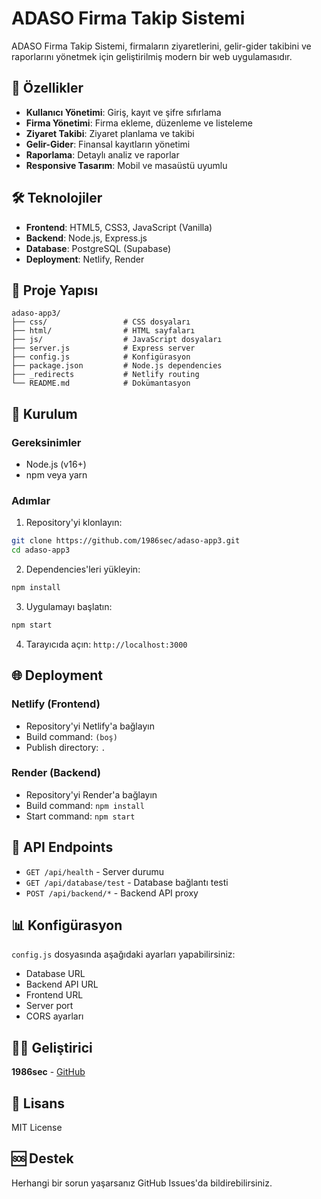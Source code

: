 # ADASO Firma Takip Sistemi

ADASO Firma Takip Sistemi, firmaların ziyaretlerini, gelir-gider takibini ve raporlarını yönetmek için geliştirilmiş modern bir web uygulamasıdır.

## 🚀 Özellikler

- **Kullanıcı Yönetimi**: Giriş, kayıt ve şifre sıfırlama
- **Firma Yönetimi**: Firma ekleme, düzenleme ve listeleme
- **Ziyaret Takibi**: Ziyaret planlama ve takibi
- **Gelir-Gider**: Finansal kayıtların yönetimi
- **Raporlama**: Detaylı analiz ve raporlar
- **Responsive Tasarım**: Mobil ve masaüstü uyumlu

## 🛠️ Teknolojiler

- **Frontend**: HTML5, CSS3, JavaScript (Vanilla)
- **Backend**: Node.js, Express.js
- **Database**: PostgreSQL (Supabase)
- **Deployment**: Netlify, Render

## 📁 Proje Yapısı

```
adaso-app3/
├── css/                 # CSS dosyaları
├── html/                # HTML sayfaları
├── js/                  # JavaScript dosyaları
├── server.js            # Express server
├── config.js            # Konfigürasyon
├── package.json         # Node.js dependencies
├── _redirects           # Netlify routing
└── README.md            # Dokümantasyon
```

## 🔧 Kurulum

### Gereksinimler
- Node.js (v16+)
- npm veya yarn

### Adımlar
1. Repository'yi klonlayın:
```bash
git clone https://github.com/1986sec/adaso-app3.git
cd adaso-app3
```

2. Dependencies'leri yükleyin:
```bash
npm install
```

3. Uygulamayı başlatın:
```bash
npm start
```

4. Tarayıcıda açın: `http://localhost:3000`

## 🌐 Deployment

### Netlify (Frontend)
- Repository'yi Netlify'a bağlayın
- Build command: `(boş)`
- Publish directory: `.`

### Render (Backend)
- Repository'yi Render'a bağlayın
- Build command: `npm install`
- Start command: `npm start`

## 🔗 API Endpoints

- `GET /api/health` - Server durumu
- `GET /api/database/test` - Database bağlantı testi
- `POST /api/backend/*` - Backend API proxy

## 📊 Konfigürasyon

`config.js` dosyasında aşağıdaki ayarları yapabilirsiniz:

- Database URL
- Backend API URL
- Frontend URL
- Server port
- CORS ayarları

## 👨‍💻 Geliştirici

**1986sec** - [GitHub](https://github.com/1986sec)

## 📄 Lisans

MIT License

## 🆘 Destek

Herhangi bir sorun yaşarsanız GitHub Issues'da bildirebilirsiniz.
